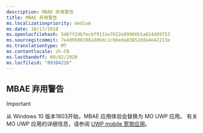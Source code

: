 ```yaml
---
description: MBAE 弃用警告
title: MBAE 弃用警告
ms.localizationpriority: medium
ms.date: 10/17/2018
ms.openlocfilehash: 5d6ff2db7ecbf9131e7622e89966b1a824d89753
ms.sourcegitcommit: 7e4d9508198a30bdc1cb6eda83852dda4e42213e
ms.translationtype: MT
ms.contentlocale: zh-CN
ms.lasthandoff: 09/02/2020
ms.locfileid: "89304226"
---
```

## <a name="mbae-deprecation-warning"></a>MBAE 弃用警告

> [!IMPORTANT]
> 从 Windows 10 版本1803开始，MBAE 应用体验会替换为 MO UWP 应用。 有关 MO UWP 应用的详细信息，请参阅 [UWP mobile 宽带应用](uwp-mobile-broadband-apps.md)。

